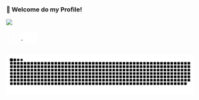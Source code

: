 ### 👋 Welcome do my Profile!

 <div>
  <a href="https://github.com/1ninjabr">
  <img height="180em" src="https://github-readme-stats.vercel.app/api?username=1ninjabr&show_icons=true&theme=dark&include_all_commits=true&count_private=true"/>
</div>
<div style="display: inline_block"><br>
    <img align="center" alt="NINJA-DB" height="30" width="40" src="https://raw.githubusercontent.com/1NINJABR/1NINJABR/master/resources/icons/db.png">
    <img align="center" alt="NINJA-DEV" height="30" width="40" src="https://raw.githubusercontent.com/1NINJABR/1NINJABR/master/resources/icons/dev.svg">
</div>
   
  ##
 
![Snake animation](https://github.com/1ninjabr/1ninjabr/blob/output/github-contribution-grid-snake.svg)
